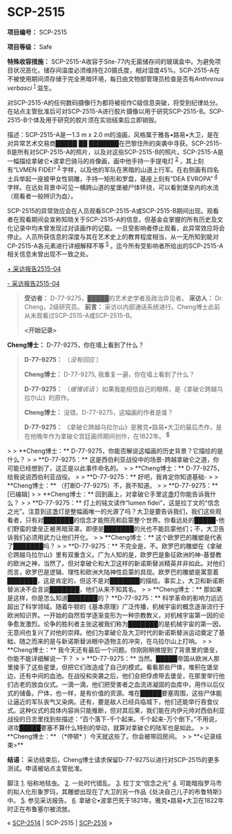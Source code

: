 # SCP-2515
                        


**项目编号：** SCP-2515

**项目等级：** Safe

**特殊收容措施：** SCP-2515-A收容于Site-77内无菌储存间的玻璃盒中。为避免项目状况恶化，储存间温度必须维持在20摄氏度，相对湿度45%。SCP-2515-A在不被使用期间须存储于完全黑暗环境，每日由文物部管理员检查是否有*Anthrenus verbasci* <sup class='footnoteref'>
 <a shape='rect' class='footnoteref' id='footnoteref-1' href='javascript:;' onclick='WIKIDOT.page.utils.scrollToReference(&apos;footnote-1&apos;)'>1</a>
</sup>滋生。

对SCP-2515-A的任何数码摄像行为都将被视作C级信息突破，将受到纪律处分。在站点主管批准后可对SCP-2515-A进行胶片摄像以用于研究SCP-2515-B。SCP-2515-B个体及用于研究的胶片须在实验结束后立即销毁。

描述：SCP-2515-A是一1.3 m x 2.0 m的油画，风格属于雅各•路易•大卫，是在对异常艺术交易商█████ ██ ███████在巴黎住所的突袭中寻获。SCP-2515-B是所有对SCP-2515-A的照片，以及对这些SCP-2515-B的照片。SCP-2515-A是一幅描绘拿破仑•波拿巴骑马的肖像画，画中他手持一手提电灯<sup class='footnoteref'>
 <a shape='rect' class='footnoteref' id='footnoteref-2' href='javascript:;' onclick='WIKIDOT.page.utils.scrollToReference(&apos;footnote-2&apos;)'>2</a>
</sup>，其上刻有“LVMEN FIDEI”<sup class='footnoteref'>
 <a shape='rect' class='footnoteref' id='footnoteref-3' href='javascript:;' onclick='WIKIDOT.page.utils.scrollToReference(&apos;footnote-3&apos;)'>3</a>
</sup>字样，以及他的军队在黑暗的山道上行军。在右侧画有四名士兵举起一座披甲女性铜雕，手持一矩形和罗盘，基座上刻有“DEA EVROPA”<sup class='footnoteref'>
 <a shape='rect' class='footnoteref' id='footnoteref-4' href='javascript:;' onclick='WIKIDOT.page.utils.scrollToReference(&apos;footnote-4&apos;)'>4</a>
</sup>字样。在远处背景中可见一横跨山道的星堡被尸体环绕，可以看到堡垒内的水流（观看者一般辨识为血）。

SCP-2515的异常效应会在人员观看SCP-2515-A或SCP-2515-B期间出现。观看者在观看期间会宣称知晓关于SCP-2515-A的信息，但基金会掌握的所有历史及文化记录中均未曾发现过对该画作的记载。一旦受影响者停止观看，此异常效应将会停止。人员所获信息的深度与其在艺术史上的教育程度相当，从一无所知到能对CP-2515-A各元素进行详细解释不等<sup class='footnoteref'>
 <a shape='rect' class='footnoteref' id='footnoteref-5' href='javascript:;' onclick='WIKIDOT.page.utils.scrollToReference(&apos;footnote-5&apos;)'>5</a>
</sup>。迄今所有受影响者所给出的SCP-2515-A相关信息未曾出现不一致之处。


<a shape='rect' class='collapsible-block-link' href='javascript:;'>+&#160;&#37319;&#35775;&#25253;&#21578;2515-04</a>

<a shape='rect' class='collapsible-block-link' href='javascript:;'>-&#160;&#37319;&#35775;&#25253;&#21578;2515-04</a>


> **受访者：** D-77-9275，█████的艺术史学者及政治异见者。
**采访人：** Dr. Cheng，2级研究员。
**前言：** 采访以内部通话系统进行。Cheng博士此前从未观看过SCP-2515-A或SCP-2515-B。
> 
> **<开始记录>** 

**Cheng博士：** D-77-9275，你在墙上看到了什么？
> 
> **D-77-9275：** （*没有回应* ）
> 
> **Cheng博士：** D-77-9275, 我重复一遍，你在墙上看到了什么？
> 
> **D-77-9275：** （*缓慢说话* ）如果我能相信自己的眼睛，是《拿破仑跨越乌拉尔山》的原作。
> 
> **Cheng博士：** 没错。D-77-9275，这幅画的作者是谁？
> 
> **D-77-9275：** 《拿破仑跨越乌拉尔山》是雅克•路易•大卫的最后杰作，是在他晚年作为拿破仑宫廷画师期间创作，在1822年。<sup class='footnoteref'>
 <a shape='rect' class='footnoteref' id='footnoteref-6' href='javascript:;' onclick='WIKIDOT.page.utils.scrollToReference(&apos;footnote-6&apos;)'>6</a>
</sup>
> 
> **Cheng博士：** D-77-9275，你能否解说这幅画的历史背景？它描绘的是什么？
> 
> **D-77-9275：** 这是西伯利亚战役中的场景-跨越拿破仑之道，你可能已经想到了，这正是以此事件命名的。
> 
> **Cheng博士：** D-77-9275，给我说说西伯利亚战役。
> 
> **D-77-9275：** 好吧，我肯定你知道基础-
> 
> **Cheng博士：** （打断D-77-9275）不，我不知道。
> 
> **D-77-9275：** [已编辑]
> 
> **Cheng博士：** 回到画上，对拿破仑手里这盏灯你能告诉我什么？
> 
> **D-77-9275：** 灯上的铭文读作“lumen fidei”，这是拉丁文的“信念之光”。注意到这盏灯是整幅画唯一的光源了吗？大卫是要告诉我们，我们这些观看者，只有对███████的信念才能照亮和启蒙整个世界。你看远处的█████-他们野蛮的堡垒正被黑暗笼罩。即便是███████的光也不能启蒙他们；不，大卫告诉我们必须用武力让他们开化。
> 
> **Cheng博士：** 这个欧罗巴的雕塑是代表了███████吗？
> 
> **D-77-9275：** 不完全是，不。欧罗巴的雕塑在《拿破仑跨越乌拉尔山》里有双重含义。广为人知的是，欧罗巴是象征欧洲的神-基督教的欧洲之神，当然了。但对拿破仑和大卫这样的新诺斯替派精英并非如此。对他们而言，欧罗巴是逻辑、理性和欧洲大陆神性启蒙的具现。欧罗巴的雕塑是寓意着███████，这是肯定的，但这不是对███████的描绘。事实上，大卫和新诺斯替派决不会言说███████，他们从来不知其名。
> 
> **Cheng博士：** 那如果是这样，你是怎么知道███████的？
**D-77-9275：** 科学革命的影响力远远超出了科学领域。随着牛顿的《基本原理》广泛传播，机械宇宙的概念逐渐流行于欧洲知识界。一开始的自然哲学逐渐变形为一种宗教教义，对机械宇宙第一因的论争愈发激烈。论争的胜利者主张这被我们称为███████的是机械宇宙的第一因，无意间也复兴了对他的崇拜。他们为拿破仑及大卫时代的新诺斯替派运动奠定了基础，随之而来的是与新诺斯替派眼中造物主的冲突，在乌拉尔山上打响。
> 
> **Cheng博士：** 我今天还有最后一个问题。你刚刚稍微提到了背景里的堡垒，你能不能详细解说一下？
> 
> **D-77-9275：** 当然。█████帝国从欧洲人那里接手了这些星堡，但把它们改造成了自己的模式。看看那些尸体，堆积在堡垒边，还有中间的血池。在战役和突袭之后，他们会把俘虏带去堡垒，在那里举行他们古老的放血仪式。一滴一滴，他们把受害者之血流进凝固的血库中，用作以后仪式的储备。尸体，也一样，是有价值的资源。堆在█████要塞周围，这些尸体能让逼近的军队丧气又染病。还有，要是敌人已经兵临城下，他们还能举行吞食仪式。这种仪式的具体内容尚只能推断，但对其后果，我们能在内伊元帅对西伯利亚战役的日志里找到些描述：“百个落下-千个起来。千个起来-万个倒下。”不用说，进攻█████要塞不算什么特别的举动，就算对拿破仑的陆军也是如此。
> 
> **Cheng博士：** （*停顿* ）今天就这些了。你会被带回房间。
> 
> **<记录结束>** 

**结语：** 采访结束后，Cheng博士请求保留D-77-9275以进行对SCP-2515的更多测试。申请被站点主管批准。
> 





脚注
<a shape='rect' href='javascript:;' onclick='WIKIDOT.page.utils.scrollToReference(&apos;footnoteref-1&apos;)'>1</a>. 俗称地毯虫。
<a shape='rect' href='javascript:;' onclick='WIKIDOT.page.utils.scrollToReference(&apos;footnoteref-2&apos;)'>2</a>. 一处时代错乱。
<a shape='rect' href='javascript:;' onclick='WIKIDOT.page.utils.scrollToReference(&apos;footnoteref-3&apos;)'>3</a>. 拉丁文“信念之光”
<a shape='rect' href='javascript:;' onclick='WIKIDOT.page.utils.scrollToReference(&apos;footnoteref-4&apos;)'>4</a>. 可能暗指罗马市的拟人化形象罗玛，其雕塑出现在了大卫的另一作品《处决自己儿子的布鲁特斯》中。
<a shape='rect' href='javascript:;' onclick='WIKIDOT.page.utils.scrollToReference(&apos;footnoteref-5&apos;)'>5</a>. 参见采访报告。
<a shape='rect' href='javascript:;' onclick='WIKIDOT.page.utils.scrollToReference(&apos;footnoteref-6&apos;)'>6</a>. 拿破仑•波拿巴死于1821年。雅克•路易•大卫在1822年时正在布鲁塞尔被流放。



« <a shape='rect' class='newpage' href='/scp-2514'>SCP-2514</a> | SCP-2515 | [SCP-2516](/scp-2516) »





                    